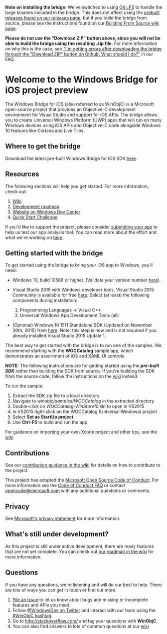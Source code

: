 **Note on installing the bridge:** We've switched to using [Git LFS](https://git-lfs.github.com) to handle the large binaries included in the bridge. This does not affect using the [prebuilt releases found on our releases page](https://github.com/Microsoft/WinObjC/releases), but if you build the bridge from source, please see the instructions found on our [Building From Source wiki page](https://github.com/Microsoft/WinObjC/wiki/Building-From-Source).

**Please do not use the "Download ZIP" button above, since you will not be able to build the bridge using the resulting .zip file.** For more information on why this is the case, see ["I'm getting errors after downloading the bridge through the "Download ZIP" button on Github. What should I do?"](https://github.com/Microsoft/WinObjC/wiki/FAQ#im-getting-errors-after-downloading-the-bridge-through-the-download-zip-button-on-github-what-should-i-do) in our FAQ.

# Welcome to the Windows Bridge for iOS project preview
The Windows Bridge for iOS (also referred to as WinObjC) is a Microsoft open-source project that provides an Objective-C development environment for Visual Studio and support for iOS APIs. The bridge allows you to create Universal Windows Platform (UWP) apps that will run on many Windows devices using iOS APIs and Objective-C code alongside Windows 10 features like Cortana and Live Tiles.


## Where to get the bridge
Download the latest pre-built Windows Bridge for iOS SDK [here](https://aka.ms/winobjc_latest).


## Resources
The following sections will help you get started. For more information, check out:

1. [Wiki](https://github.com/Microsoft/WinObjC/wiki)
2. [Development roadmap](https://github.com/Microsoft/WinObjC/wiki/Roadmap)
3. [Website on Windows Dev Center](https://dev.windows.com/bridges/ios)
4. [Quick Start Challenge](https://github.com/Microsoft/WinObjC/wiki/Quick-Start-Tutorial)

If you'd like to support the project, please consider [submitting your app](https://dev.windows.com/en-us/bridges/ios/app-submission) to help us test our app analysis tool. You can read more about the effort and what we're working on [here](https://blogs.windows.com/buildingapps/2015/11/18/windows-bridge-for-ios-where-we-are-and-where-we-are-headed/).


## Getting started with the bridge
To get started using the bridge to bring your iOS app to Windows, you'll need:
- Windows 10, build 10586 or higher. (Validate your version number [here](http://windows.microsoft.com/en-US/windows/which-operating-system)).
- Visual Studio 2015 with Windows developer tools. Visual Studio 2015 Community is available for free [here](https://dev.windows.com/downloads). Select (at least) the following components during installation:

    1. Programming Languages -> Visual C++
    2. Universal Windows App Development Tools (all)

- (Optional) Windows 10 1511 Standalone SDK (Updated on November 30th, 2015) from [here](https://dev.windows.com/en-US/downloads/windows-10-sdk).  Note: this step is new and is not required if you already installed Visual Studio 2015 Update 1.

The best way to get started with the bridge is to run one of the samples. We recommend starting with the **WOCCatalog** sample app, which demonstrates an assortment of iOS and XAML UI controls.

**NOTE:** The following instructions are for getting started using the ***pre-built SDK*** rather than building the SDK from source. If you're building the SDK from the source code, follow the instructions on the [wiki](https://github.com/Microsoft/WinObjC/wiki) instead. 

To run the sample:

1. Extract the SDK zip file to a local directory
2. Navigate to *winobjc/samples/WOCCatalog* in the extracted directory
3. Double-click on *WOCCatalog-WinStore10.sln* to open in VS2015
4. In VS2015 right-click on the WOCCatalog (Universal Windows) project
5. Select **Set as StartUp project**
6. Use **Ctrl-F5** to build and run the app

For guidance on importing your own Xcode project and other tips, see the [wiki](https://github.com/Microsoft/WinObjC/wiki)


## Contributions
See our [contribution guidance in the wiki](https://github.com/Microsoft/WinObjC/wiki/How-to-Contribute) for details on how to contribute to the project.

This project has adopted the [Microsoft Open Source Code of Conduct](https://opensource.microsoft.com/codeofconduct/). For more information see the [Code of Conduct FAQ](https://opensource.microsoft.com/codeofconduct/faq/) or contact [opencode@microsoft.com](mailto:opencode@microsoft.com) with any additional questions or comments.


## Privacy
See [Microsoft's privacy statement](https://www.microsoft.com/en-us/privacystatement/default.aspx) for more information.


## What's still under development?
As this project is still under active development, there are many features that are not yet complete. You can check out [our roadmap in the wiki](https://github.com/Microsoft/WinObjC/wiki/Roadmap) for more information.


## Questions
If you have any questions, we're listening and will do our best to help. There are lots of ways you can get in touch or find out more:

1. [File an issue](https://github.com/Microsoft/WinObjC/issues/new) to let us know about bugs and missing or incomplete features and APIs you need.
2. Follow [@WindowsDev on Twitter](https://twitter.com/windowsdev) and interact with our team using the [#WinObjC hashtag](https://twitter.com/hashtag/WinObjC).
3. Go to http://stackoverflow.com/ and tag your questions with **WinObjC**.
4. You can also find answers to lots of common questions at our [wiki](https://github.com/Microsoft/WinObjC/wiki)
